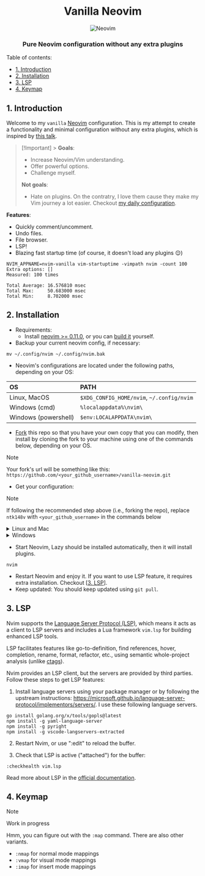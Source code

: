 <div align="center">
  <h1>Vanilla Neovim</h1>
  <img src="https://raw.githubusercontent.com/neovim/neovim.github.io/master/logos/neovim-logo-300x87.png" alt="Neovim">
  <h3>Pure Neovim configuration without any extra plugins</h3>
</div>

Table of contents:

- [1. Introduction](#1-introduction)
- [2. Installation](#2-installation)
- [3. LSP](#3-lsp)
- [4. Keymap](#4-keymap)

## 1. Introduction

Welcome to my `vanilla` [Neovim](https://github.com/neovim/neovim) configuration. This is my attempt to create a functionality and minimal configuration without any extra plugins, which is inspired by [this talk](https://youtu.be/XA2WjJbmmoM).

> [!Important] > **Goals**:
>
> - Increase Neovim/Vim understanding.
> - Offer powerful options.
> - Challenge myself.
>
> **Not goals**:
>
> - Hate on plugins. On the contratry, I love them cause they make my Vim journey a lot easier. Checkout [my daily configuration](https://github.com/ntk148v/vanilla-neovim).

**Features**:

- Quickly comment/uncomment.
- Undo files.
- File browser.
- LSP!
- Blazing fast startup time (of course, it doesn't load any plugins :relieved:)

```shell
NVIM_APPNAME=nvim-vanilla vim-startuptime -vimpath nvim -count 100
Extra options: []
Measured: 100 times

Total Average: 16.576810 msec
Total Max:     50.683000 msec
Total Min:     8.702000 msec
```

## 2. Installation

- Requirements:
  - Install [neovim >= 0.11.0](https://github.com/neovim/neovim/wiki/Installing-Neovim#install-from-package), or you can [build it](https://github.com/neovim/neovim/wiki/Building-Neovim#) yourself.
- Backup your current neovim config, if necessary:

```shell
mv ~/.config/nvim ~/.config/nvim.bak
```

- Neovim's configurations are located under the following paths, depending on your OS:

| OS                   | PATH                                      |
| :------------------- | :---------------------------------------- |
| Linux, MacOS         | `$XDG_CONFIG_HOME/nvim`, `~/.config/nvim` |
| Windows (cmd)        | `%localappdata%\nvim\`                    |
| Windows (powershell) | `$env:LOCALAPPDATA\nvim\`                 |

- [Fork](https://docs.github.com/en/get-started/quickstart/fork-a-repo) this repo so that you have your own copy that you can modify, then install by cloning the fork to your machine using one of the commands below, depending on your OS.

> [!NOTE]
> Your fork's url will be something like this:
> `https://github.com/<your_github_username>/vanilla-neovim.git`

- Get your configuration:

> [!NOTE]
> If following the recommended step above (i.e., forking the repo), replace
> `ntk148v` with `<your_github_username>` in the commands below

<details><summary> Linux and Mac </summary>

```shell
git clone https://github.com/ntk148v/vanilla-neovim.git "${XDG_CONFIG_HOME:-$HOME/.config}"/nvim
```

</details>

<details><summary> Windows </summary>

If you're using `cmd.exe`:

```shell
git clone https://github.com/ntk148v/vanilla-neovim.git "%localappdata%\nvim"
```

If you're using `powershell.exe`

```shell
git clone https://github.com/ntk148v/vanilla-neovim.git "${env:LOCALAPPDATA}\nvim"
```

</details>

- Start Neovim, Lazy should be installed automatically, then it will install plugins.

```shell
nvim
```

- Restart Neovim and enjoy it. If you want to use LSP feature, it requires extra installation. Checkout [[3. LSP](#3-lsp)].
- Keep updated: You should keep updated using `git pull`.

## 3. LSP

Nvim supports the [Language Server Protocol (LSP)](https://microsoft.github.io/language-server-protocol/), which means it acts as a client to LSP servers and includes a Lua framework `vim.lsp` for building enhanced LSP tools.

LSP facilitates features like go-to-definition, find references, hover, completion, rename, format, refactor, etc., using semantic whole-project analysis (unlike [ctags](https://neovim.io/doc/user/tagsrch.html#ctags)).

Nvim provides an LSP client, but the servers are provided by third parties. Follow these steps to get LSP features:

1. Install language servers using your package manager or by following the upstream instructions: <https://microsoft.github.io/language-server-protocol/implementors/servers/>. I use these following language servers.

```shell
go install golang.org/x/tools/gopls@latest
npm install -g yaml-language-server
npm install -g pyright
npm install -g vscode-langservers-extracted
```

2. Restart Nvim, or use ":edit" to reload the buffer.

3. Check that LSP is active ("attached") for the buffer:

```
:checkhealth vim.lsp
```

Read more about LSP in the [official documentation](https://neovim.io/doc/user/lsp.html).

## 4. Keymap

> [!Note]
> Work in progress

Hmm, you can figure out with the `:map` command. There are also other variants.

- `:nmap` for normal mode mappings
- `:vmap` for visual mode mappings
- `:imap` for insert mode mappings
